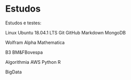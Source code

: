 # Estudos

Estudos e testes:

Linux Ubuntu 18.04.1 LTS
Git GitHub
Markdown
MongoDB

Wolfram Alpha Mathematica

B3 BM&FBovespa

Algorithmia
AWS
Python
R

BigData
